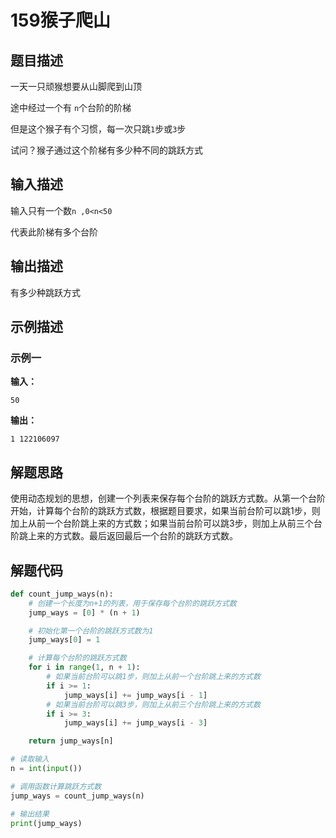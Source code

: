 # 159猴子爬山

## 题目描述

一天一只顽猴想要从山脚爬到山顶 

途中经过一个有 `n`个台阶的阶梯 

但是这个猴子有个习惯，每一次只跳`1`步或`3`步

试问？猴子通过这个阶梯有多少种不同的跳跃方式

## 输入描述

输入只有一个数`n ,0<n<50`

代表此阶梯有多个台阶 

## 输出描述

有多少种跳跃方式

## 示例描述

### 示例一

**输入：**

```text
50
```

**输出：**

```text
1 122106097
```

## 解题思路

使用动态规划的思想，创建一个列表来保存每个台阶的跳跃方式数。从第一个台阶开始，计算每个台阶的跳跃方式数，根据题目要求，如果当前台阶可以跳1步，则加上从前一个台阶跳上来的方式数；如果当前台阶可以跳3步，则加上从前三个台阶跳上来的方式数。最后返回最后一个台阶的跳跃方式数。

## 解题代码

```python
def count_jump_ways(n):
    # 创建一个长度为n+1的列表，用于保存每个台阶的跳跃方式数
    jump_ways = [0] * (n + 1)

    # 初始化第一个台阶的跳跃方式数为1
    jump_ways[0] = 1

    # 计算每个台阶的跳跃方式数
    for i in range(1, n + 1):
        # 如果当前台阶可以跳1步，则加上从前一个台阶跳上来的方式数
        if i >= 1:
            jump_ways[i] += jump_ways[i - 1]
        # 如果当前台阶可以跳3步，则加上从前三个台阶跳上来的方式数
        if i >= 3:
            jump_ways[i] += jump_ways[i - 3]

    return jump_ways[n]

# 读取输入
n = int(input())

# 调用函数计算跳跃方式数
jump_ways = count_jump_ways(n)

# 输出结果
print(jump_ways)
```

